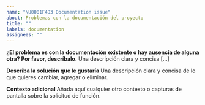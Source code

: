 ```yaml
---
name: "\U0001F4D3 Documentation issue"
about: Problemas con la documentación del proyecto
title: ""
labels: documentation
assignees: ""
---
```


**¿El problema es con la documentación existente o hay ausencia de alguna otra? Por favor, descríbalo.**
Una descripción clara y concisa [...]

**Describa la solución que le gustaría**
Una descripción clara y concisa de lo que quieres cambiar, agregar o eliminar.

**Contexto adicional**
Añada aquí cualquier otro contexto o capturas de pantalla sobre la solicitud de función.
